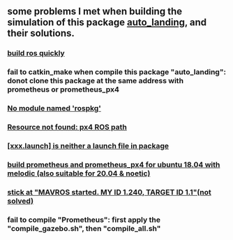 ## some problems I met when building the simulation of this package [auto_landing](https://github.com/120090049/auto_landing), and their solutions.
### [build ros quickly](https://fishros.com/install/install1s/docs/index.html)
### fail to catkin_make when compile this package "auto_landing": donot clone this package at the same address with prometheus or prometheus_px4
### [No module named 'rospkg'](https://blog.csdn.net/qq_44339029/article/details/121699960?ops_request_misc=%257B%2522request%255Fid%2522%253A%2522169480278916800188527429%2522%252C%2522scm%2522%253A%252220140713.130102334..%2522%257D&request_id=169480278916800188527429&biz_id=0&utm_medium=distribute.pc_search_result.none-task-blog-2~all~top_positive~default-1-121699960-null-null.142^v94^chatsearchT3_1&utm_term=rospkg&spm=1018.2226.3001.4187)
### [Resource not found: px4 ROS path](https://blog.csdn.net/sinat_16643223/article/details/121046113?ops_request_misc=%257B%2522request%255Fid%2522%253A%2522169480060116777224426196%2522%252C%2522scm%2522%253A%252220140713.130102334..%2522%257D&request_id=169480060116777224426196&biz_id=0&utm_medium=distribute.pc_search_result.none-task-blog-2~all~sobaiduend~default-2-121046113-null-null.142^v94^chatsearchT3_1&utm_term=Resource%20not%20found%3A%20px4&spm=1018.2226.3001.4187)
### [[xxx.launch] is neither a launch file in package](https://blog.csdn.net/banzhuan133/article/details/77679778)
### [build prometheus and prometheus_px4 for ubuntu 18.04 with melodic (also suitable for 20.04 & noetic)](https://blog.csdn.net/gwplovekimi/article/details/115395686)
### [stick at "MAVROS started. MY ID 1.240, TARGET ID 1.1"(not solved)]()
### fail to compile "Prometheus": first apply the "compile_gazebo.sh", then "compile_all.sh"

